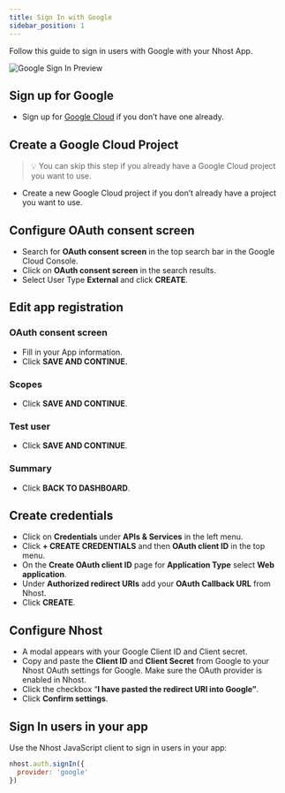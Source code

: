 ```yaml
---
title: Sign In with Google
sidebar_position: 1
---
```


Follow this guide to sign in users with Google with your Nhost App.

![Google Sign In Preview](/img/social-providers/google-preview.png)

## Sign up for Google

- Sign up for [Google Cloud](https://cloud.google.com/free) if you don’t have one already.

## Create a Google Cloud Project

> 💡 You can skip this step if you already have a Google Cloud project you want to use.

- Create a new Google Cloud project if you don’t already have a project you want to use.

## Configure OAuth consent screen

- Search for **OAuth consent screen** in the top search bar in the Google Cloud Console.
- Click on **OAuth consent screen** in the search results.
- Select User Type **External** and click **CREATE**.

## **Edit app registration**

### OAuth consent screen

- Fill in your App information.
- Click **SAVE AND CONTINUE.**

### Scopes

- Click **SAVE AND CONTINUE**.

### Test user

- Click **SAVE AND CONTINUE**.

### Summary

- Click **BACK TO DASHBOARD**.

## Create credentials

- Click on **Credentials** under **APIs & Services** in the left menu.
- Click **+ CREATE CREDENTIALS** and then **OAuth client ID** in the top menu.
- On the **Create OAuth client ID** page for **Application Type** select **Web application**.
- Under **Authorized redirect URIs** add your **OAuth Callback URL** from Nhost.
- Click **CREATE**.

## Configure Nhost

- A modal appears with your Google Client ID and Client secret.
- Copy and paste the **Client ID** and **Client Secret** from Google to your Nhost OAuth settings for Google. Make sure the OAuth provider is enabled in Nhost.
- Click the checkbox “**I have pasted the redirect URI into Google”**.
- Click **Confirm settings**.

## Sign In users in your app

Use the Nhost JavaScript client to sign in users in your app:

```js
nhost.auth.signIn({
  provider: 'google'
})
```
